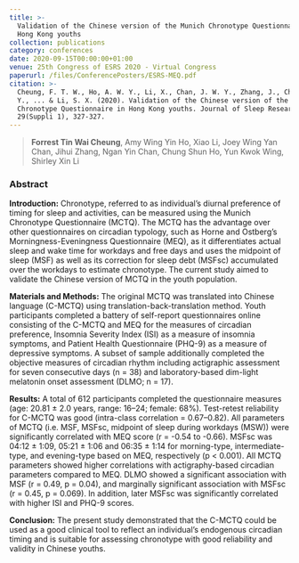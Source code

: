 ```yaml
---
title: >-
  Validation of the Chinese version of the Munich Chronotype Questionnaire in
  Hong Kong youths
collection: publications
category: conferences
date: 2020-09-15T00:00:00+01:00
venue: 25th Congress of ESRS 2020 - Virtual Congress
paperurl: /files/ConferencePosters/ESRS-MEQ.pdf
citation: >-
  Cheung, F. T. W., Ho, A. W. Y., Li, X., Chan, J. W. Y., Zhang, J., Chan, N.
  Y., ... & Li, S. X. (2020). Validation of the Chinese version of the Munich
  Chronotype Questionnaire in Hong Kong youths. Journal of Sleep Research,
  29(Suppli 1), 327-327.
---
```

> **Forrest Tin Wai Cheung**, Amy Wing Yin Ho, Xiao Li, Joey Wing Yan Chan, Jihui Zhang, Ngan Yin Chan, Chung Shun Ho, Yun Kwok Wing, Shirley Xin Li

### Abstract

**Introduction:** Chronotype, referred to as individual’s diurnal preference of timing for sleep and activities, can be measured using the Munich Chronotype Questionnaire (MCTQ). The MCTQ has the advantage over other questionnaires on circadian typology, such as Horne and Ostberg’s Morningness-Eveningness Questionnaire (MEQ), as it differentiates actual sleep and wake time for workdays and free days and uses the midpoint of sleep (MSF) as well as its correction for sleep debt (MSFsc) accumulated over the workdays to estimate chronotype. The current study aimed to validate the Chinese version of MCTQ in the youth population.

**Materials and Methods:** The original MCTQ was translated into Chinese language (C-MCTQ) using translation-back-translation method. Youth participants completed a battery of self-report questionnaires online consisting of the C-MCTQ and MEQ for the measures of circadian preference, Insomnia Severity Index (ISI) as a measure of insomnia symptoms, and Patient Health Questionnaire (PHQ-9) as a measure of depressive symptoms. A subset of sample additionally completed the objective measures of circadian rhythm including actigraphic assessment for seven consecutive days (n = 38) and laboratory-based dim-light melatonin onset assessment (DLMO; n = 17).

**Results:** A total of 612 participants completed the questionnaire measures (age: 20.81 ± 2.0 years, range: 16–24; female: 68%). Test-retest reliability for C-MCTQ was good (intra-class correlation = 0.67–0.82). All parameters of MCTQ (i.e. MSF, MSFsc, midpoint of sleep during workdays (MSW)) were significantly correlated with MEQ score (r = -0.54 to -0.66). MSFsc was 04:12 ± 1:09, 05:21 ± 1:06 and 06:35 ± 1:14 for morning-type, intermediate-type, and evening-type based on MEQ, respectively (p &lt; 0.001). All MCTQ parameters showed higher correlations with actigraphy-based circadian parameters compared to MEQ. DLMO showed a significant association with MSF (r = 0.49, p = 0.04), and marginally significant association with MSFsc (r = 0.45, p = 0.069). In addition, later MSFsc was significantly correlated with higher ISI and PHQ-9 scores.

**Conclusion:** The present study demonstrated that the C-MCTQ could be used as a good clinical tool to reflect an individual’s endogenous circadian timing and is suitable for assessing chronotype with good reliability and validity in Chinese youths.